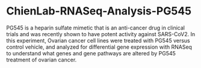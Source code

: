 # ChienLab-RNASeq-Analysis-PG545

PG545 is a heparin sulfate mimetic that is an anti-cancer drug in clinical trials and was recently shown 
to have potent activity against SARS-CoV2. In this experiment, Ovarian cancer cell lines were treated with 
PG545 versus control vehicle, and analyzed for differential gene expression with RNASeq to understand what
genes and gene pathways are altered by PG545 treatment of ovarian cancer. 
